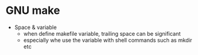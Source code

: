 # GNU make
* Space & variable
    * when define makefile variable, trailing space can be significant
    * especially whe use the variable with shell commands such as mkdir etc

